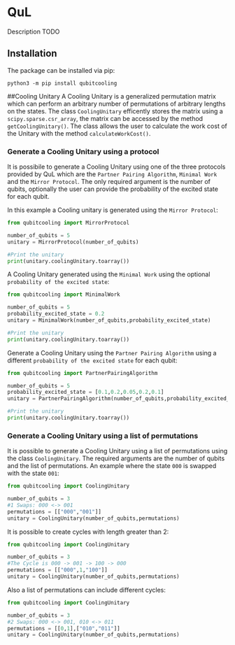 # QuL

Description TODO

## Installation

The package can be installed via pip:

```
python3 -m pip install qubitcooling
```
##Cooling Unitary
A Cooling Unitary is a generalized permutation matrix which can perform an arbitrary number of permutations of arbitrary lengths on the states. The class `CoolingUnitary` efficently stores the matrix using a `scipy.sparse.csr_array`, the matrix can be accessed by the method `getCoolingUnitary()`. The class allows the user to calculate the work cost of the Unitary with the method `calculateWorkCost()`.

### Generate a Cooling Unitary using a protocol
It is possibile to generate a Cooling Unitary using one of the three protocols provided by QuL which are the `Partner Pairing Algorithm`, `Minimal Work` and the `Mirror Protocol`. The only required argument is the number of qubits, optionally the user can provide the probability of the excited state for each qubit. 

In this example a Cooling unitary is generated using the `Mirror Protocol`:
```python
from qubitcooling import MirrorProtocol

number_of_qubits = 5
unitary = MirrorProtocol(number_of_qubits)

#Print the unitary
print(unitary.coolingUnitary.toarray())
```

A Cooling Unitary generated using the `Minimal Work` using the optional `probability of the excited state`:
```python
from qubitcooling import MinimalWork

number_of_qubits = 5
probability_excited_state = 0.2
unitary = MinimalWork(number_of_qubits,probability_excited_state)

#Print the unitary
print(unitary.coolingUnitary.toarray())
```
Generate a Cooling Unitary using the `Partner Pairing Algorithm` using a different `probability of the excited state` for each qubit:
```python
from qubitcooling import PartnerPairingAlgorithm

number_of_qubits = 5
probability_excited_state = [0.1,0.2,0.05,0.2,0.1]
unitary = PartnerPairingAlgorithm(number_of_qubits,probability_excited_state)

#Print the unitary
print(unitary.coolingUnitary.toarray())
```

### Generate a Cooling Unitary using a list of permutations
It is possible to generate a Cooling Unitary using a list of permutations using the class `CoolingUnitary`. The required arguments are the number of qubits and the list of permutations. An example where the state `000` is swapped with the state `001`:
```python
from qubitcooling import CoolingUnitary

number_of_qubits = 3
#1 Swaps: 000 <-> 001
permutations = [["000","001"]] 
unitary = CoolingUnitary(number_of_qubits,permutations)
```
It is possible to create cycles with length greater than 2:
```python
from qubitcooling import CoolingUnitary

number_of_qubits = 3
#The Cycle is 000 -> 001 -> 100 -> 000
permutations = [["000",1,"100"]] 
unitary = CoolingUnitary(number_of_qubits,permutations)
```
Also a list of permutations can include different cycles:
```python
from qubitcooling import CoolingUnitary

number_of_qubits = 3
#2 Swaps: 000 <-> 001, 010 <-> 011
permutations = [[0,1],["010","011"]] 
unitary = CoolingUnitary(number_of_qubits,permutations)
```








